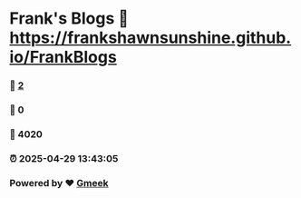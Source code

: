 # Frank's Blogs :link: https://frankshawnsunshine.github.io/FrankBlogs 
### :page_facing_up: [2](https://frankshawnsunshine.github.io/FrankBlogs/tag.html) 
### :speech_balloon: 0 
### :hibiscus: 4020 
### :alarm_clock: 2025-04-29 13:43:05 
### Powered by :heart: [Gmeek](https://github.com/Meekdai/Gmeek)
